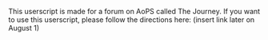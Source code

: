 This userscript is made for a forum on AoPS called The Journey.
If you want to use this userscript, please follow the directions here: (insert link later on August 1)
